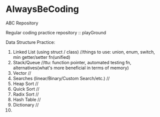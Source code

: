 # AlwaysBeCoding
ABC Repository

Regular coding practice repository :: playGround

Data Structure Practice:
1. Linked List (using struct / class)
   //things to use: union, enum, switch, min getter/setter fn(unified)
2. Stack/Queue 
   //ttu: function pointer, automated testing fn, alternatives(what's more beneficial in terms of memory)
3. Vector
  //
4. Searches (linear/Binary/Custom Search/etc.)
  //
5. Heap Sort
  //
6. Quick Sort
  //
7. Radix Sort
  //
8. Hash Table
  //
9. Dictionary
  //
10. 
